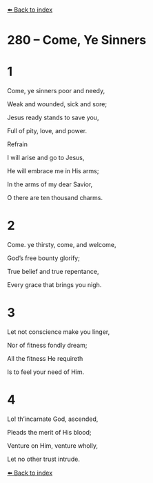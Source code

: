 [⬅️ Back to index](../README.md)

# 280 – Come, Ye Sinners





# 1

Come, ye sinners poor and needy,

Weak and wounded, sick and sore;

Jesus ready stands to save you,

Full of pity, love, and power.



Refrain

I will arise and go to Jesus,

He will embrace me in His arms;

In the arms of my dear Savior,

O there are ten thousand charms.



# 2

Come. ye thirsty, come, and welcome,

God’s free bounty glorify;

True belief and true repentance,

Every grace that brings you nigh.



# 3

Let not conscience make you linger,

Nor of fitness fondly dream;

All the fitness He requireth

Is to feel your need of Him.



# 4

Lo! th’incarnate God, ascended,

Pleads the merit of His blood;

Venture on Him, venture wholly,

Let no other trust intrude.

[⬅️ Back to index](../README.md)
